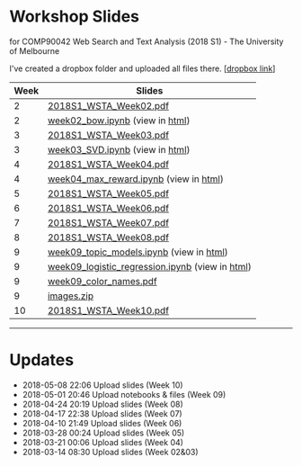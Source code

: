# Workshop Slides
for COMP90042 Web Search and Text Analysis (2018 S1) - The University of Melbourne

I've created a dropbox folder and uploaded all files there. [[dropbox link](https://www.dropbox.com/sh/ymis4t0zhxnt7or/AABUFWTFhksh1D3IRqqpynGSa?dl=0&lst=)]

Week|Slides 
----|--------------------------------
2|[2018S1_WSTA_Week02.pdf](slides/2018S1_WSTA_Week02.pdf)
2|[week02_bow.ipynb](slides/week02_bow.ipynb) (view in [html](https://yuan-li.github.io/comp90042-2018/slides/week02_bow.html))
3|[2018S1_WSTA_Week03.pdf](slides/2018S1_WSTA_Week03.pdf)
3|[week03_SVD.ipynb](slides/week03_SVD.ipynb) (view in [html](https://yuan-li.github.io/comp90042-2018/slides/week03_SVD.html))
4|[2018S1_WSTA_Week04.pdf](slides/2018S1_WSTA_Week04.pdf)
4|[week04_max_reward.ipynb](slides/week04_max_reward.ipynb) (view in [html](https://yuan-li.github.io/comp90042-2018/slides/week04_max_reward.html))
5|[2018S1_WSTA_Week05.pdf](slides/2018S1_WSTA_Week05.pdf)
6|[2018S1_WSTA_Week06.pdf](slides/2018S1_WSTA_Week06.pdf)
7|[2018S1_WSTA_Week07.pdf](slides/2018S1_WSTA_Week07.pdf)
8|[2018S1_WSTA_Week08.pdf](slides/2018S1_WSTA_Week08.pdf)
9|[week09_topic_models.ipynb](slides/week09_topic_models.ipynb) (view in [html](https://yuan-li.github.io/comp90042-2018/slides/week09_topic_models.html))
9|[week09_logistic_regression.ipynb](slides/week09_logistic_regression.ipynb) (view in [html](https://yuan-li.github.io/comp90042-2018/slides/week09_logistic_regression.html))
9|[week09_color_names.pdf](slides/week09_color_names.pdf)
9|[images.zip](slides/images.zip)
10|[2018S1_WSTA_Week10.pdf](slides/2018S1_WSTA_Week10.pdf)

---
# Updates
* 2018-05-08 22:06 Upload slides (Week 10)
* 2018-05-01 20:46 Upload notebooks & files (Week 09)
* 2018-04-24 20:19 Upload slides (Week 08)
* 2018-04-17 22:38 Upload slides (Week 07)
* 2018-04-10 21:49 Upload slides (Week 06)
* 2018-03-28 00:24 Upload slides (Week 05)
* 2018-03-21 00:06 Upload slides (Week 04)
* 2018-03-14 08:30 Upload slides (Week 02&03)
